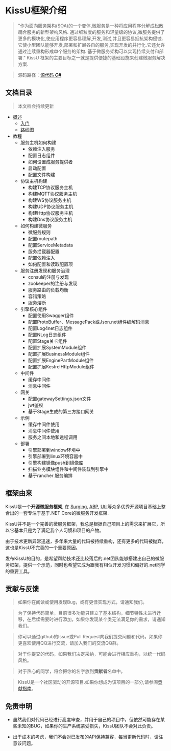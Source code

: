 # KissU框架介绍 

<blockquote>
"作为面向服务架构(SOA)的一个变体,微服务是一种将应用程序分解成松散耦合服务的新型架构风格. 通过细粒度的服务和轻量级的协议,微服务提供了更多的模块化,使应用程序更容易理解,开发,测试,并且更容易抵抗架构侵蚀. 它使小型团队能够开发,部署和扩展各自的服务,实现开发的并行化.它还允许通过连续重构形成单个服务的架构. 基于微服务架构可以实现持续交付和部署."
KissU 框架的主要目标之一就是提供便捷的基础设施来创建微服务解决方案.
</blockquote>

> 源码路径：[源代码 ***C#***](https://github.com/gongap/KissU)

## 文档目录

> 本文档会持续更新

- [概述](docs/zh-Hans/Index.md)
  - [入门](docs/zh-Hans/Getting-Started.md)
  - [路线图](docs/zh-Hans/Road-Map.md)
- 教程
  - 服务主机如何构建
    - 依赖注入服务
    - 配置日志组件
    - 如何设置成服务提供者
    - 启动配置
    - 配置文件构建
  - 协议主机构建
    - 构建TCP协议服务主机
    - 构建MQTT协议服务主机
    - 构建WS协议服务主机
    - 构建UDP协议服务主机
    - 构建Http协议服务主机
    - 构建Dns协议服务主机
  - 如何构建微服务
    - 微服务规则
    - 配置routepath
    - 配置ServiceMetadata
    - 服务拦截器配置
    - 配置依赖注入
    - 如何配置和读取配置项
  - 服务注册发现和服务治理
    - consul的注册与发现
    - zookeeper的注册与发现
    - 服务路由的负载均衡
    - 容错策略
    - 服务熔断
  - 引擎核心组件
    - 配置使用Swagger组件
    - 配置ProtoBuffer、MessagePack或Json.net组件编解码消息
    - 配置Log4net日志组件
    - 配置NLog日志组件
    - 配置Stage关卡组件
    - 配置扩展SystemModule组件
    - 配置扩展BusinessModule组件
    - 配置扩展EnginePartModule组件
    - 配置扩展KestrelHttpModule组件
  - 中间件
    - 缓存中间件
    - 消息中间件
  - 网关
    - 配置gatewaySettings.json文件
    - jwt鉴权
    - 基于Stage生成的第三方接口网关
  - 示例
    - 缓存中间件使用
    - 消息中间件使用
    - 服务之间本地和远程调用
  - 部署
    - 引擎部署到window环境中
    - 引擎部署到linux环境容器中
    - 引擎构建镜像push到镜像库
    - 扫描业务模块组件和中间件装载到引擎中
    - 基于rancher 服务编排

## 框架由来

KissU是一个**开源微服务框架**, 在 [Surging](https://github.com/fanliang11/surging), [ABP](https://github.com/abpframework/abp), [Util](https://github.com/dotnetcore/Util)等众多优秀开源项目基础上整合出的一套专注于基于.NET Core的微服务开发框架.

KissU并不是一个完善的微服务框架，我总是根据自己项目上的需求来扩展它，所以它基本只是为了满足我个人习惯和项目的产物。

由于技术更新异常迅速，多年来大量的代码被持续重构，还有更多的代码被抛弃，这也是KissU不完善的一个重要原因。

发布KissU的目的，是希望帮助技术还比较落后的.net团队能够搭建出自己的微服务框架，提供一个示范，同时也希望它成为跟我有相似开发习惯和偏好的.net同学的重要工具。

## 贡献与反馈

> 如果你在阅读或使用发现Bug，或有更佳实现方式，请通知我们。

> 为了保持代码简单，目前很多功能只建立了基本结构，细节特性未进行迁移，在后续需要时进行添加，如果你发现某个类无法满足你的需求，请通知我们。

> 你可以通过github的Issue或Pull Request向我们提交问题和代码，如果你更喜欢使用QQ进行交流，请加入我们的交流QQ群。

> 对于你提交的代码，如果我们决定采纳，可能会进行相应重构，以统一代码风格。

> 对于热心的同学，将会把你的名字放到**贡献者**名单中。

> KissU是一个社区驱动的开源项目.如果你想成为该项目的一部分,请参阅[贡献指南](docs/zh-Hans/Contribution/Index.md)。
    
## 免责申明

- 虽然我们对代码已经进行高度审查，并用于自己的项目中，但依然可能存在某些未知的BUG，如果你的生产系统蒙受损失，KissU团队不会对此负责。

- 出于成本的考虑，我们不会对已发布的API保持兼容，每当更新代码时，请注意该问题。

